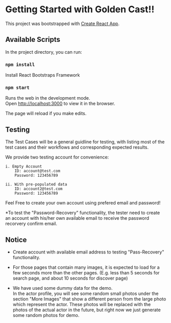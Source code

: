 # Getting Started with Golden Cast!!

This project was bootstrapped with [Create React App](https://github.com/facebook/create-react-app).

## Available Scripts

In the project directory, you can run:

### `npm install` 

Install React Bootstraps Framework

### `npm start`

Runs the web in the development mode.\
Open [http://localhost:3000](http://localhost:3000) to view it in the browser.

The page will reload if you make edits.

## Testing

The Test Cases will be a general guidline for testing, with listing most of the test cases and their workflows and corresponding expected results. 

We provide two testing account for convenience:

    i. Empty Account
        ID: account@test.com
        Password: 123456789

    ii. With pre-populated data
        ID: account2@test.com
        Password: 123456789
Feel Free to create your own account using prefered email and password!

*To test the "Password-Recovery" functionality, the tester need to create an account with his/her own available email to receive the password recorvery confirm email.

## Notice

* Create account with available email address to testing "Pass-Recovery" functionality.

* For those pages that contain many images, it is expected to load for a few seconds more than the other pages. (E.g. less than 5 seconds for search page, and about 10 seconds for discover page)

* We have used some dummy data for the demo.\
In the actor profile, you will see some random small photos under the section "More Images" that show a different person from the large photo which represent the actor. These photos will be replaced with the photos of the actual actor in the future, but right now we just generate some random photos for demo.
